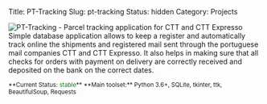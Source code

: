 Title: PT-Tracking
Slug: pt-tracking
Status: hidden
Category: Projects


![PT-Tracking - Parcel tracking application for CTT and CTT Expresso]({filename}/images/projects/pt-tracking.png)
Simple database application allows to keep a register and automatically track online the shipments and registered mail sent through the portuguese mail companies CTT and CTT Expresso. It also helps in making sure that all checks for orders with payment on delivery are correctly received and deposited on the bank on the correct dates.

<small>
**Current Status: <span style="color:green">stable</span>**    
**Main toolset:** Python 3.6+, SQLite, tkinter, ttk, BeautifulSoup, Requests  
</small>
